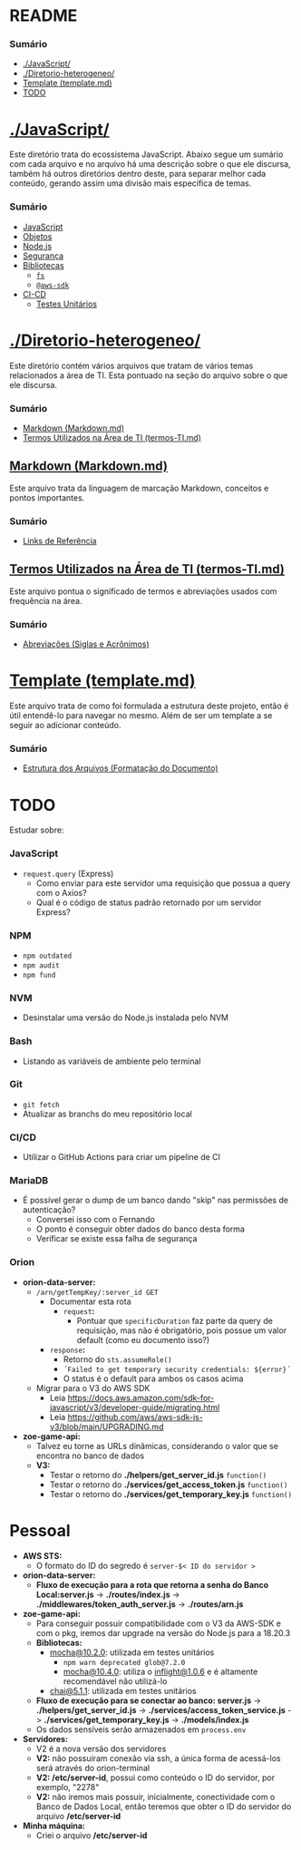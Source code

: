 # README

### Sumário

- [./JavaScript/](#javascript)
- [./Diretorio-heterogeneo/](#diretorio-heterogeneo)
- [Template (template.md)](#template)
- [TODO](#todo)

# <a id="javascript">[./JavaScript/](./JavaScript/)</a>

Este diretório trata do ecossistema JavaScript. Abaixo segue um sumário com cada arquivo e no arquivo há uma descrição sobre o que ele discursa, também há outros diretórios dentro deste, para separar melhor cada conteúdo, gerando assim uma divisão mais específica de temas.

### Sumário

- [JavaScript](./JavaScript/JavaScript.md)
- [Objetos](./JavaScript/objetos.md)
- [Node.js](./JavaScript/Nodejs.md)
- [Segurança](./JavaScript/seguranca.md)
- [Bibliotecas](./JavaScript/Bibliotecas/)
    + [`fs`](./JavaScript/Bibliotecas/fs.md)
    + [`@aws-sdk`](./JavaScript/Bibliotecas/arrobaAws-sdk.md)
- [CI-CD](./JavaScript/CI-CD/)
    + [Testes Unitários](./JavaScript/CI-CD/testes-unitarios.md)

# <a id="diretorio-heterogeneo">[./Diretorio-heterogeneo/](./Diretorio-heterogeneo/)</a>

Este diretório contém vários arquivos que tratam de vários temas relacionados a área de TI. Esta pontuado na seção do arquivo sobre o que ele discursa.

### Sumário

- [Markdown (Markdown.md)](#diretorio-heterogeneo-markdown)
- [Termos Utilizados na Área de TI (termos-TI.md)](#diretorio-heterogeneo-termos-area-ti)

## <a id="diretorio-heterogeneo-markdown">[Markdown (Markdown.md)](./Diretorio-heterogeneo/Markdown.md)</a>

Este arquivo trata da linguagem de marcação Markdown, conceitos e pontos importantes.

### Sumário

- [Links de Referência](./Diretorio-heterogeneo/Markdown.md#links-referencia)

## <a id="diretorio-heterogeneo-termos-area-ti">[Termos Utilizados na Área de TI (termos-TI.md)](./Diretorio-heterogeneo/termos-TI.md)</a>

Este arquivo pontua o significado de termos e abreviações usados com frequência na área.

### Sumário

- [Abreviações (Siglas e Acrônimos)](./Diretorio-heterogeneo/termos-TI.md#abreviacoes)

# <a id="template">[Template (template.md)](template.md)</a>

Este arquivo trata de como foi formulada a estrutura deste projeto, então é útil entendê-lo para navegar no mesmo. Além de ser um template a se seguir ao adicionar conteúdo.

### Sumário

- [Estrutura dos Arquivos (Formatação do Documento)](template.md#estrutura-arquivos)

# <a id="todo">TODO</a>

Estudar sobre:

### JavaScript

- `request.query` (Express)
    + Como enviar para este servidor uma requisição que possua a query com o Axios?
    + Qual é o código de status padrão retornado por um servidor Express?

### NPM

- `npm outdated`
- `npm audit`
- `npm fund`

### NVM

- Desinstalar uma versão do Node.js instalada pelo NVM

### Bash

- Listando as variáveis de ambiente pelo terminal

### Git

- `git fetch`
- Atualizar as branchs do meu repositório local

### CI/CD

- Utilizar o GitHub Actions para criar um pipeline de CI

### MariaDB

- É possível gerar o dump de um banco dando "skip" nas permissões de autenticação?
    + Conversei isso com o Fernando
    + O ponto é conseguir obter dados do banco desta forma
    + Verificar se existe essa falha de segurança

### Orion

- **orion-data-server:**
    + `/arn/getTempKey/:server_id GET`
        - Documentar esta rota
            + `request`**:**
                - Pontuar que `specificDuration` faz parte da query de requisição, mas não é obrigatório, pois possue um valor default (como eu documento isso?)
        - `response`**:**
            + Retorno do `sts.assumeRole()`
            + `´Failed to get temporary security credentials: ${error}´`
            + O status é o default para ambos os casos acima   
    + Migrar para o V3 do AWS SDK
        - Leia https://docs.aws.amazon.com/sdk-for-javascript/v3/developer-guide/migrating.html
        - Leia https://github.com/aws/aws-sdk-js-v3/blob/main/UPGRADING.md
- **zoe-game-api:**
    + Talvez eu torne as URLs dinâmicas, considerando o valor que se encontra no banco de dados
    + **V3:**
        - Testar o retorno do **./helpers/get_server_id.js** `function()`
        - Testar o retorno do **./services/get_access_token.js** `function()`
        - Testar o retorno do **./services/get_temporary_key.js** `function()`

# <a id="pessoal">Pessoal</a>

- **AWS STS:**
    + O formato do ID do segredo é `server-$< ID do servidor >`
- **orion-data-server:**
    + **Fluxo de execução para a rota que retorna a senha do Banco Local:server.js** -> **./routes/index.js** -> **./middlewares/token_auth_server.js** -> **./routes/arn.js**
- **zoe-game-api:**
    + Para conseguir possuir compatibilidade com o V3 da AWS-SDK e com o pkg, iremos dar upgrade na versão do Node.js para a 18.20.3
    + **Bibliotecas:**
        - mocha@10.2.0: utilizada em testes unitários
            + `npm warn deprecated glob@7.2.0`
            + mocha@10.4.0: utiliza o inflight@1.0.6 e é altamente recomendável não utilizá-lo
        - chai@5.1.1: utilizada em testes unitários
    + **Fluxo de execução para se conectar ao banco: server.js** -> **./helpers/get_server_id.js** -> **./services/access_token_service.js** -> **./services/get_temporary_key.js** -> **./models/index.js**
    + Os dados sensíveis serão armazenados em `process.env`
- **Servidores:**
    + V2 é a nova versão dos servidores
    + **V2:** não possuíram conexão via ssh, a única forma de acessá-los será através do orion-terminal
    + **V2: /etc/server-id**, possui como conteúdo o ID do servidor, por exemplo, "2278"
    + **V2:** não iremos mais possuir, inicialmente, conectividade com o Banco de Dados Local, então teremos que obter o ID do servidor do arquivo **/etc/server-id**
- **Minha máquina:**
    + Criei o arquivo **/etc/server-id**